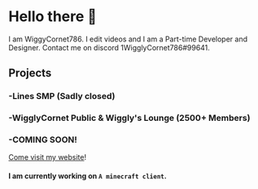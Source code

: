# Hello there 👋

I am WiggyCornet786. I edit videos and I am a Part-time Developer and Designer. Contact me on discord 1WigglyCornet786#99641.

## Projects

### -Lines SMP (Sadly closed)

### -WigglyCornet Public & Wiggly's Lounge (2500+ Members)

### -COMING SOON!

[Come visit my website](http://wigglycornet.cf)!

#### I am currently working on `A minecraft client`.
